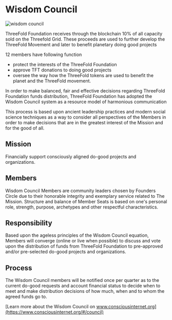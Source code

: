 # Wisdom Council

![wisdom council](wisdom-council.png)

ThreeFold Foundation receives through the blockchain 10% of all capacity sold on the Threefold Grid. These proceeds are used to further develop the ThreeFold Movement and later to benefit planetary doing good projects

12 members have following function

- protect the interests of the ThreeFold Foundation
- approve TFT donations to doing good projects
- oversee the way how the ThreeFold tokens are used to benefit the planet and the ThreeFold movement.

In order to make balanced, fair and effective decisions regarding ThreeFold Foundation funds distribution, ThreeFold Foundation has adopted the Wisdom Council system as a resource model of harmonious communication

This process is based upon ancient leadership practices and modern social science techniques as a way to consider all perspectives of the Members in order to make decisions that are in the greatest interest of the Mission and for the good of all.

## Mission
Financially support consciously aligned do-good projects and organizations.

## Members
Wisdom Council Members are community leaders chosen by Founders Circle due to their honorable integrity and exemplary service related to The Mission. Structure and balance of Member Seats is based on one's personal role, strength, purpose, archetypes and other respectful characteristics.

## Responsibility
Based upon the ageless principles of the Wisdom Council equation, Members will converge (online or live when possible) to discuss and vote upon the distribution of funds from ThreeFold Foundation to pre-approved and/or pre-selected do-good projects and organizations.

## Process
The Wisdom Council members will be notified once per quarter as to the current do-good requests and account financial status to decide when to meet and make distribution decisions of how much, when and to whom the agreed funds go to.

[Learn more about the Wisdom Council on www.consciousinternet.org](https://www.consciousinternet.org/#/council)